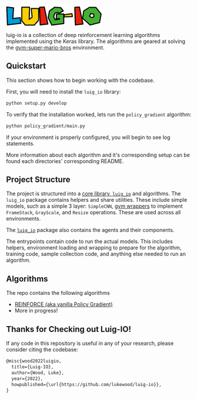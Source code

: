 ![luig-io](media/title.png)

luig-io is a collection of deep reinforcement learning algorithms
implemented using the Keras library.  The algorithms are geared at
solving the [gym-super-mario-bros](https://github.com/Kautenja/gym-super-mario-bros)
environment.

## Quickstart

This section shows how to begin working with the codebase.

First, you will need to install the `luig_io` library:

```bash
python setup.py develop
```

To verify that the installation worked, lets run the `policy_gradient` algorithm:

```bash
python policy_gradient/main.py
```

If your environment is properly configured, you will begin to see log statements.

More information about each algorithm and it's corresponding setup
can be found each directories' corresponding README.

## Project Structure

The project is structured into a [core library, `luig_io`](luig_io/) and algorithms.
The `luig_io` package contains helpers and share utilities.
These include simple models, such as a simple 3 layer: `SimpleCNN`, [gym wrappers](luig_io/wrappers) to implement `FrameStack`, `GrayScale`, and `Resize` operations.
These are used across all environments.

The [`luig_io`](luig_io/) package also contains the agents and their components.

The entrypoints contain code to run the actual models.  This includes helpers, environment loading and wrapping to prepare for the algorithm, training code, sample collection code, and anything else needed to run an algorithm.

## Algorithms
The repo contains the following algorithms

- [REINFORCE (aka vanilla Policy Gradient)](policy_gradient/)
- More in progress!

## Thanks for Checking out Luig-IO!

If any code in this repository is useful in any of your research, please consider citing the codebase:

```
@misc{wood2022luigio,
  title={Luig-IO},
  author={Wood, Luke},
  year={2022},
  howpublished={\url{https://github.com/lukewood/luig-io}},
}
```
